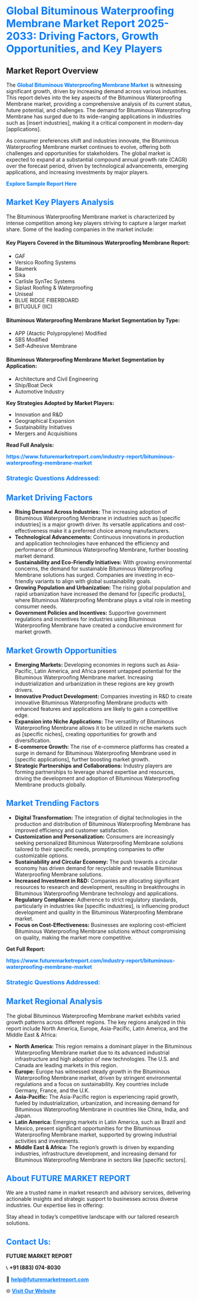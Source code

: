 <h1 style="color: #007BFF;">Global Bituminous Waterproofing Membrane Market Report 2025-2033: Driving Factors, Growth Opportunities, and Key Players</h1>

<section id="overview">
<h2>Market Report Overview</h2>
<p>The <a href="https://www.futuremarketreport.com/industry-report/bituminous-waterproofing-membrane-market" style="color: #007BFF; text-decoration: none;"><strong>Global Bituminous Waterproofing Membrane Market</strong></a> is witnessing significant growth, driven by increasing demand across various industries. This report delves into the key aspects of the Bituminous Waterproofing Membrane market, providing a comprehensive analysis of its current status, future potential, and challenges. The demand for Bituminous Waterproofing Membrane has surged due to its wide-ranging applications in industries such as [insert industries], making it a critical component in modern-day [applications].</p>
<p>As consumer preferences shift and industries innovate, the Bituminous Waterproofing Membrane market continues to evolve, offering both challenges and opportunities for stakeholders. The global market is expected to expand at a substantial compound annual growth rate (CAGR) over the forecast period, driven by technological advancements, emerging applications, and increasing investments by major players.</p>
</section>

<section id="overview">
<p><a href="https://www.futuremarketreport.com/request-sample/reportId=62777" style="color: #007BFF; text-decoration: none;"><strong>Explore Sample Report Here</strong></a></p>
</section>

<section id="key-players">
<h2 style="color: #007BFF;">Market Key Players Analysis</h2>
<p>The Bituminous Waterproofing Membrane market is characterized by intense competition among key players striving to capture a larger market share. Some of the leading companies in the market include:</p>
<h4>Key Players Covered in the Bituminous Waterproofing Membrane Report:</h4>
<ul><li>GAF</li><li>Versico Roofing Systems</li><li>Baumerk</li><li>Sika</li><li>Carlisle SynTec Systems</li><li>Siplast Roofing &amp; Waterproofing</li><li>Uniseal</li><li>BLUE RIDGE FIBERBOARD</li><li>BITUGULF (IIC)</li></ul>
<h4>Bituminous Waterproofing Membrane Market Segmentation by Type:</h4>
<ul><li>APP (Atactic Polypropylene) Modified</li><li>SBS Modified</li><li>Self-Adhesive Membrane</li></ul>

<h4>Bituminous Waterproofing Membrane Market Segmentation by Application:</h4>
<ul><li>Architecture and Civil Engineering</li><li>Ship/Boat Deck</li><li>Automotive Industry</li></ul>
<p><strong>Key Strategies Adopted by Market Players:</strong></p>
<ul>
<li>Innovation and R&D</li>
<li>Geographical Expansion</li>
<li>Sustainability Initiatives</li>
<li>Mergers and Acquisitions</li>
</ul>
</section>

<section>
<p><strong>Read Full Analysis: </strong></p><a href="https://www.futuremarketreport.com/industry-report/bituminous-waterproofing-membrane-market" style="color: #007BFF; text-decoration: none;"><strong>https://www.futuremarketreport.com/industry-report/bituminous-waterproofing-membrane-market</strong></a>
<h3 style="color: #007BFF;">Strategic Questions Addressed:</h3>
</section>

<section id="driving-factors">
<h2 style="color: #007BFF;">Market Driving Factors</h2>
<ul>
<li><strong>Rising Demand Across Industries:</strong> The increasing adoption of Bituminous Waterproofing Membrane in industries such as [specific industries] is a major growth driver. Its versatile applications and cost-effectiveness make it a preferred choice among manufacturers.</li>
<li><strong>Technological Advancements:</strong> Continuous innovations in production and application technologies have enhanced the efficiency and performance of Bituminous Waterproofing Membrane, further boosting market demand.</li>
<li><strong>Sustainability and Eco-Friendly Initiatives:</strong> With growing environmental concerns, the demand for sustainable Bituminous Waterproofing Membrane solutions has surged. Companies are investing in eco-friendly variants to align with global sustainability goals.</li>
<li><strong>Growing Population and Urbanization:</strong> The rising global population and rapid urbanization have increased the demand for [specific products], where Bituminous Waterproofing Membrane plays a vital role in meeting consumer needs.</li>
<li><strong>Government Policies and Incentives:</strong> Supportive government regulations and incentives for industries using Bituminous Waterproofing Membrane have created a conducive environment for market growth.</li>
</ul>
</section>

<section id="growth-opportunities">
<h2 style="color: #007BFF;">Market Growth Opportunities</h2>
<ul>
<li><strong>Emerging Markets:</strong> Developing economies in regions such as Asia-Pacific, Latin America, and Africa present untapped potential for the Bituminous Waterproofing Membrane market. Increasing industrialization and urbanization in these regions are key growth drivers.</li>
<li><strong>Innovative Product Development:</strong> Companies investing in R&D to create innovative Bituminous Waterproofing Membrane products with enhanced features and applications are likely to gain a competitive edge.</li>
<li><strong>Expansion into Niche Applications:</strong> The versatility of Bituminous Waterproofing Membrane allows it to be utilized in niche markets such as [specific niches], creating opportunities for growth and diversification.</li>
<li><strong>E-commerce Growth:</strong> The rise of e-commerce platforms has created a surge in demand for Bituminous Waterproofing Membrane used in [specific applications], further boosting market growth.</li>
<li><strong>Strategic Partnerships and Collaborations:</strong> Industry players are forming partnerships to leverage shared expertise and resources, driving the development and adoption of Bituminous Waterproofing Membrane products globally.</li>
</ul>
</section>

<section id="trending-factors">
<h2 style="color: #007BFF;">Market Trending Factors</h2>
<ul>
<li><strong>Digital Transformation:</strong> The integration of digital technologies in the production and distribution of Bituminous Waterproofing Membrane has improved efficiency and customer satisfaction.</li>
<li><strong>Customization and Personalization:</strong> Consumers are increasingly seeking personalized Bituminous Waterproofing Membrane solutions tailored to their specific needs, prompting companies to offer customizable options.</li>
<li><strong>Sustainability and Circular Economy:</strong> The push towards a circular economy has driven demand for recyclable and reusable Bituminous Waterproofing Membrane solutions.</li>
<li><strong>Increased Investment in R&D:</strong> Companies are allocating significant resources to research and development, resulting in breakthroughs in Bituminous Waterproofing Membrane technology and applications.</li>
<li><strong>Regulatory Compliance:</strong> Adherence to strict regulatory standards, particularly in industries like [specific industries], is influencing product development and quality in the Bituminous Waterproofing Membrane market.</li>
<li><strong>Focus on Cost-Effectiveness:</strong> Businesses are exploring cost-efficient Bituminous Waterproofing Membrane solutions without compromising on quality, making the market more competitive.</li>
</ul>
</section>

<section>
<p><strong>Get Full Report: </strong></p><a href="https://www.futuremarketreport.com/industry-report/bituminous-waterproofing-membrane-market" style="color: #007BFF; text-decoration: none;"><strong>https://www.futuremarketreport.com/industry-report/bituminous-waterproofing-membrane-market</strong></a>
<h3 style="color: #007BFF;">Strategic Questions Addressed:</h3>
</section>


<section id="regional-analysis">
<h2 style="color: #007BFF;">Market Regional Analysis</h2>
<p>The global Bituminous Waterproofing Membrane market exhibits varied growth patterns across different regions. The key regions analyzed in this report include North America, Europe, Asia-Pacific, Latin America, and the Middle East & Africa:</p>
<ul>
<li><strong>North America:</strong> This region remains a dominant player in the Bituminous Waterproofing Membrane market due to its advanced industrial infrastructure and high adoption of new technologies. The U.S. and Canada are leading markets in this region.</li>
<li><strong>Europe:</strong> Europe has witnessed steady growth in the Bituminous Waterproofing Membrane market, driven by stringent environmental regulations and a focus on sustainability. Key countries include Germany, France, and the U.K.</li>
<li><strong>Asia-Pacific:</strong> The Asia-Pacific region is experiencing rapid growth, fueled by industrialization, urbanization, and increasing demand for Bituminous Waterproofing Membrane in countries like China, India, and Japan.</li>
<li><strong>Latin America:</strong> Emerging markets in Latin America, such as Brazil and Mexico, present significant opportunities for the Bituminous Waterproofing Membrane market, supported by growing industrial activities and investments.</li>
<li><strong>Middle East & Africa:</strong> The region’s growth is driven by expanding industries, infrastructure development, and increasing demand for Bituminous Waterproofing Membrane in sectors like [specific sectors].</li>
</ul>
</section>

<footer>
<h2 style="color: #007BFF;">About FUTURE MARKET REPORT</h2>
<p>We are a trusted name in market research and advisory services, delivering actionable insights and strategic support to businesses across diverse industries. Our expertise lies in offering:</p>

<p>Stay ahead in today’s competitive landscape with our tailored research solutions.</p>

<h2 style="color: #007BFF;">Contact Us:</h2>
<p><strong>FUTURE MARKET REPORT</strong></p>
<p>📞 <strong>+91 (883) 074-8030</strong></p>
<p>📧 <strong><a href="mailto:help@futuremarketreport.com" style="color: #007BFF;">help@futuremarketreport.com</a></strong></p>
<p>🌐 <strong><a href="https://www.futuremarketreport.com/" style="color: #007BFF;">Visit Our Website</a></strong></p>
</footer>